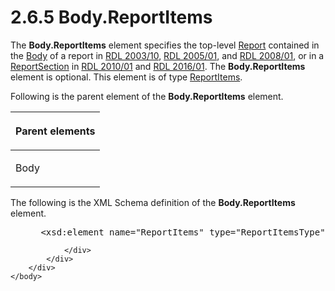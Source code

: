 <html dir="LTR" xmlns:mshelp="http://msdn.microsoft.com/mshelp" xmlns:ddue="http://ddue.schemas.microsoft.com/authoring/2003/5" xmlns:xlink="http://www.w3.org/1999/xlink" xmlns:tool="http://www.microsoft.com/tooltip">
    <head>
        <meta http-equiv="Content-Type" content="text/html; CHARSET=utf-8"></meta>
        <meta name="save" content="history"></meta>
        <title>2.6.5 Body.ReportItems</title>
        <xml>
            <mshelp:toctitle title="2.6.5 Body.ReportItems"></mshelp:toctitle>
            <mshelp:rltitle title="[MS-RDL]: Body.ReportItems"></mshelp:rltitle>
            <mshelp:keyword index="A" term="c4417abb-b388-4891-838a-4f92c329bb7e"></mshelp:keyword>
            <mshelp:attr name="DCSext.ContentType" value="open specification"></mshelp:attr>
            <mshelp:attr name="AssetID" value="c4417abb-b388-4891-838a-4f92c329bb7e"></mshelp:attr>
            <mshelp:attr name="TopicType" value="kbRef"></mshelp:attr>
            <mshelp:attr name="DCSext.Title" value="[MS-RDL]: Body.ReportItems" />
        </xml>
    </head>
    <body>
        <div id="header">
            <h1 class="heading">2.6.5 Body.ReportItems</h1>
        </div>
        <div id="mainSection">
            <div id="mainBody">
                <div id="allHistory" class="saveHistory"></div>
                <div id="sectionSection0" class="section" name="collapseableSection">
                    

<p>The <b>Body.ReportItems</b> element specifies the top-level <a href="6bbaafec-020b-406c-b4e7-5e4318b616cb.md">Report</a> contained in the <a href="6bf4e125-fdfd-4d04-88aa-c4395ba8a252.md">Body</a> of a report in <a href="a7e2ad00-07c8-4f6d-80ab-3ad55df7b233.md">RDL 2003/10</a>, <a href="3ebe2912-4958-4832-b391-cad1f5e13338.md">RDL 2005/01</a>, and <a href="1e855f94-4617-47e4-b89e-0856c6cb420f.md">RDL 2008/01</a>, or in a <a href="96c3d25f-d8ce-4fe4-ab03-592edaa4a1da.md">ReportSection</a> in <a href="3428e690-a348-4ec7-8a6a-8efb42d2cdee.md">RDL 2010/01</a> and <a href="52ce3983-2bfc-4e72-9359-42aaf5fe4509.md">RDL 2016/01</a>. The <b>Body.ReportItems</b>
element is optional. This element is of type <a href="c5fef915-e842-43b4-91f9-56af4eb15be0.md">ReportItems</a>.</p>

<p>Following is the parent element of the <b>Body.ReportItems</b>
element. </p>

<table>
 <thead>
  <tr>
   <th>
   <p>Parent elements</p>
   </th>
  </tr>
 </thead>
 <tr>
  <td>
  <p>Body</p>
  </td>
 </tr>
</table>

<p>The following is the XML Schema definition of the <b>Body.ReportItems</b>
element.</p>

<dl>
<dd>
<div><pre> &lt;xsd:element name=&quot;ReportItems&quot; type=&quot;ReportItemsType&quot; minOccurs=&quot;0&quot; /&gt;
</pre></div>
</dd></dl>


                </div>
            </div>
        </div>
    </body>
</html>